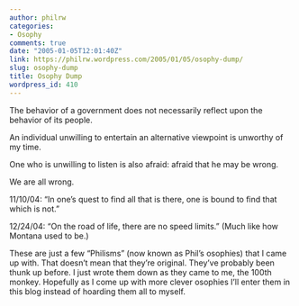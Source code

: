 ```yaml
---
author: philrw
categories:
- Osophy
comments: true
date: "2005-01-05T12:01:40Z"
link: https://philrw.wordpress.com/2005/01/05/osophy-dump/
slug: osophy-dump
title: Osophy Dump
wordpress_id: 410
---
```


The behavior of a government does not necessarily reflect upon the behavior of its people.

An individual unwilling to entertain an alternative viewpoint is unworthy of my time.

One who is unwilling to listen is also afraid: afraid that he may be wrong.

We are all wrong.

11/10/04: “In one’s quest to find all that is there, one is bound to find that which is not.”

12/24/04: “On the road of life, there are no speed limits.” (Much like how Montana used to be.)

<!--more-->

These are just a few “Philisms” (now known as Phil’s osophies) that I came up with. That doesn’t mean that they’re original. They’ve probably been thunk up before. I just wrote them down as they came to me, the 100th monkey. Hopefully as I come up with more clever osophies I’ll enter them in this blog instead of hoarding them all to myself.

